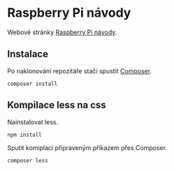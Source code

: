 # Raspberry Pi návody

Webové stránky [Raspberry Pi návody](https://raspberry.pavelrampas.cz/).

## Instalace

Po naklonování repozitáře stačí spustit [Composer](https://getcomposer.org/).

```
composer install
```

## Kompilace less na css

Nainstalovat less.

```
npm install
```

Sputit komiplaci přípraveným příkazem přes Composer.

```
composer less
```

